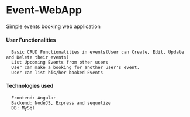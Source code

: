 # Event-WebApp
Simple events booking web application

#### User Functionalities
      Basic CRUD Functionalities in events(User can Create, Edit, Update and Delete their events)
      List Upcoming Events from other users
      User can make a booking for another user's event.
      User can list his/her booked Events
     
#### Technologies used
      Frontend: Angular
      Backend: NodeJS, Express and sequelize
      DB: MySql


